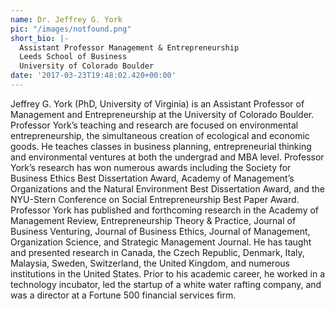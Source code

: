 ```yaml
---
name: Dr. Jeffrey G. York
pic: "/images/notfound.png"
short_bio: |-
  Assistant Professor Management & Entrepreneurship
  Leeds School of Business
  University of Colorado Boulder
date: '2017-03-23T19:48:02.420+00:00'
---
```

Jeffrey G. York (PhD, University of Virginia) is an Assistant Professor of Management and Entrepreneurship at the University of Colorado Boulder. Professor York’s teaching and research are focused on environmental entrepreneurship, the simultaneous creation of ecological and economic goods. He teaches classes in business planning, entrepreneurial thinking and environmental ventures at both the undergrad and MBA level. Professor York’s research has won numerous awards including the Society for Business Ethics Best Dissertation Award, Academy of Management’s Organizations and the Natural Environment Best Dissertation Award, and the NYU-Stern Conference on Social Entrepreneurship Best Paper Award. Professor York has published and forthcoming research in the Academy of Management Review, Entrepreneurship Theory & Practice, Journal of Business Venturing, Journal of Business Ethics, Journal of Management, Organization Science, and Strategic Management Journal. He has taught and presented research in Canada, the Czech Republic, Denmark, Italy, Malaysia, Sweden, Switzerland, the United Kingdom, and numerous institutions in the United States. Prior to his academic career, he worked in a technology incubator, led the startup of a white water rafting company, and was a director at a Fortune 500 financial services firm.
